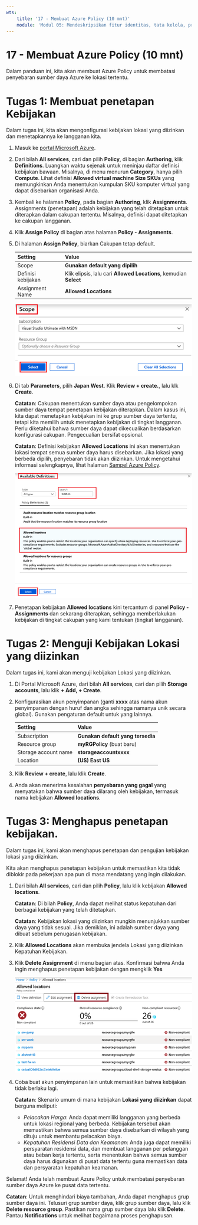 ```yaml
---
wts:
    title: '17 - Membuat Azure Policy (10 mnt)'
    module: 'Modul 05: Mendeskripsikan fitur identitas, tata kelola, privasi, dan kepatuhan'
---
```

# 17 - Membuat Azure Policy (10 mnt)

Dalam panduan ini, kita akan membuat Azure Policy untuk membatasi penyebaran sumber daya Azure ke lokasi tertentu.

# Tugas 1: Membuat penetapan Kebijakan 

Dalam tugas ini, kita akan mengonfigurasi kebijakan lokasi yang diizinkan dan menetapkannya ke langganan kita. 

1. Masuk ke [portal Microsoft Azure](https://portal.azure.com).

2. Dari bilah **All services**, cari dan pilih **Policy**, di bagian **Authoring**, klik **Definitions**.  Luangkan waktu sejenak untuk meninjau daftar definisi kebijakan bawaan. Misalnya, di menu menurun **Category**, hanya pilih **Compute**. Lihat definisi **Allowed virtual machine Size SKUs** yang memungkinkan Anda menentukan kumpulan SKU komputer virtual yang dapat disebarkan organisasi Anda.

3. Kembali ke halaman **Policy**, pada bagian **Authoring**, klik **Assignments**. Assignments (penetapan) adalah kebijakan yang telah ditetapkan untuk diterapkan dalam cakupan tertentu. Misalnya, definisi dapat ditetapkan ke cakupan langganan. 

4. Klik **Assign Policy** di bagian atas halaman **Policy - Assignments**.

5. Di halaman **Assign Policy**, biarkan Cakupan tetap default.

      | Setting | Value | 
    | --- | --- |
    | Scope| **Gunakan default yang dipilih**|
    | Definisi kebijakan | Klik elipsis, lalu cari **Allowed Locations**, kemudian **Select** |
    | Assignment Name | **Allowed Locations** |
    
    ![Cuplikan layar dari panel Cakupan dengan nilai bidang yang diisi dan tombol Pilih yang disoroti. ](../images/1402.png)
6. Di tab **Parameters**, pilih **Japan West**. Klik **Review + create.**, lalu klk **Create**.

    **Catatan**: Cakupan menentukan sumber daya atau pengelompokan sumber daya tempat penetapan kebijakan diterapkan. Dalam kasus ini, kita dapat menetapkan kebijakan ini ke grup sumber daya tertentu, tetapi kita memilih untuk menetapkan kebijakan di tingkat langganan. Perlu diketahui bahwa sumber daya dapat dikecualikan berdasarkan konfigurasi cakupan. Pengecualian bersifat opsional.

    **Catatan**: Definisi kebijakan **Allowed Locations** ini akan menentukan lokasi tempat semua sumber daya harus disebarkan. Jika lokasi yang berbeda dipilih, penyebaran tidak akan diizinkan. Untuk mengetahui informasi selengkapnya, lihat halaman [Sampel Azure Policy](https://docs.microsoft.com/id-id/azure/governance/policy/samples/index).

   ![Cuplikan layar dari panel Definisi yang Tersedia dengan berbagai bidang yang disoroti dan komputer virtual Audit yang tidak menggunakan opsi disk terkelola dipilih.](../images/1403.png)

9. Penetapan kebijakan **Allowed locations** kini tercantum di panel **Policy - Assignments** dan sekarang diterapkan, sehingga memberlakukan kebijakan di tingkat cakupan yang kami tentukan (tingkat langganan).

# Tugas 2: Menguji Kebijakan Lokasi yang diizinkan

Dalam tugas ini, kami akan menguji kebijakan Lokasi yang diizinkan. 

1. Di Portal Microsoft Azure, dari bilah **All services**, cari dan pilih **Storage accounts**, lalu klik **+ Add, + Create**.

2. Konfigurasikan akun penyimpanan (ganti **xxxx** atas nama akun penyimpanan dengan huruf dan angka sehingga namanya unik secara global). Gunakan pengaturan default untuk yang lainnya. 

    | Setting | Value | 
    | --- | --- |
    | Subscription | **Gunakan default yang tersedia** |
    | Resource group | **myRGPolicy** (buat baru) |
    | Storage account name | **storageaccountxxxx** |
    | Location | **(US) East US** |

3. Klik **Review + create**, lalu klik **Create**. 

4. Anda akan menerima kesalahan **penyebaran yang gagal** yang menyatakan bahwa sumber daya dilarang oleh kebijakan, termasuk nama kebijakan **Allowed locations**.

# Tugas 3: Menghapus penetapan kebijakan.

Dalam tugas ini, kami akan menghapus penetapan dan pengujian kebijakan lokasi yang diizinkan. 

Kita akan menghapus penetapan kebijakan untuk memastikan kita tidak diblokir pada pekerjaan apa pun di masa mendatang yang ingin dilakukan.

1. Dari bilah **All services**, cari dan pilih **Policy**, lalu klik kebijakan **Allowed locations**.

    **Catatan**: Di bilah **Policy**, Anda dapat melihat status kepatuhan dari berbagai kebijakan yang telah ditetapkan.

    **Catatan**: Kebijakan lokasi yang diizinkan mungkin menunjukkan sumber daya yang tidak sesuai. Jika demikian, ini adalah sumber daya yang dibuat sebelum penugasan kebijakan.
 
2. Klik **Allowed Locations** akan membuka jendela Lokasi yang diizinkan Kepatuhan Kebijakan.

3. Klik **Delete Assignment** di menu bagian atas. Konfirmasi bahwa Anda ingin menghapus penetapan kebijakan dengan mengklik **Yes**

   ![Cuplikan layar dari item menu Hapus Penugasan.](../images/1407.png)

4. Coba buat akun penyimpanan lain untuk memastikan bahwa kebijakan tidak berlaku lagi.

    **Catatan**: Skenario umum di mana kebijakan **Lokasi yang diizinkan** dapat berguna meliputi: 
    - *Pelacakan Harga*: Anda dapat memiliki langganan yang berbeda untuk lokasi regional yang berbeda. Kebijakan tersebut akan memastikan bahwa semua sumber daya disebarkan di wilayah yang dituju untuk membantu pelacakan biaya. 
    - *Kepatuhan Residensi Data dan Keamanan*: Anda juga dapat memiliki persyaratan residensi data, dan membuat langganan per pelanggan atau beban kerja tertentu, serta menentukan bahwa semua sumber daya harus digunakan di pusat data tertentu guna memastikan data dan persyaratan kepatuhan keamanan.

Selamat! Anda telah membuat Azure Policy untuk membatasi penyebaran sumber daya Azure ke pusat data tertentu.

**Catatan**: Untuk menghindari biaya tambahan, Anda dapat menghapus grup sumber daya ini. Telusuri grup sumber daya, klik grup sumber daya, lalu klik **Delete resource group**. Pastikan nama grup sumber daya lalu klik **Delete**. Pantau **Notifications** untuk melihat bagaimana proses penghapusan.
